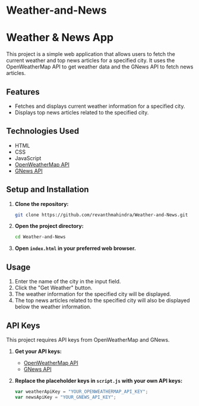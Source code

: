 # Weather-and-News
# Weather & News App

This project is a simple web application that allows users to fetch the current weather and top news articles for a specified city. It uses the OpenWeatherMap API to get weather data and the GNews API to fetch news articles.

## Features

- Fetches and displays current weather information for a specified city.
- Displays top news articles related to the specified city.

## Technologies Used

- HTML
- CSS
- JavaScript
- [OpenWeatherMap API](https://openweathermap.org/api)
- [GNews API](https://gnews.io/docs/)

## Setup and Installation

1. **Clone the repository:**

    ```bash
    git clone https://github.com/revanthmahindra/Weather-and-News.git
    ```

2. **Open the project directory:**

    ```bash
    cd Weather-and-News
    ```

3. **Open `index.html` in your preferred web browser.**

## Usage

1. Enter the name of the city in the input field.
2. Click the "Get Weather" button.
3. The weather information for the specified city will be displayed.
4. The top news articles related to the specified city will also be displayed below the weather information.


## API Keys

This project requires API keys from OpenWeatherMap and GNews. 

1. **Get your API keys:**
    - [OpenWeatherMap API](https://home.openweathermap.org/users/sign_up)
    - [GNews API](https://gnews.io/register/)

2. **Replace the placeholder keys in `script.js` with your own API keys:**

    ```javascript
    var weatherApiKey = "YOUR_OPENWEATHERMAP_API_KEY";
    var newsApiKey = "YOUR_GNEWS_API_KEY";
    ```



